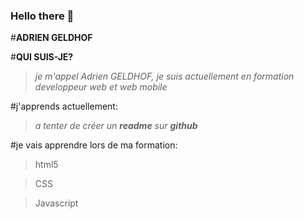 ### Hello there 👋
#**ADRIEN GELDHOF**

#__QUI SUIS-JE?__

>_je m'appel Adrien GELDHOF, je suis actuellement en formation developpeur web et web mobile_

#j'apprends actuellement:

>_a tenter de créer un **readme** sur **github**_

#je vais apprendre lors de ma formation:

>html5

>CSS

>Javascript



<!--
**Slug422/Slug422** is a ✨ _special_ ✨ repository because its `README.md` (this file) appears on your GitHub profile.

Here are some ideas to get you started:


- 🌱 I’m currently learning wed developpment
- 👯 I’m looking to collaborate on ...
- 🤔 I’m looking for help with ...
- 💬 Ask me about ...
- 📫 How to reach me: ...
- 😄 Pronouns: ...
- ⚡ Fun fact: ...
-->
